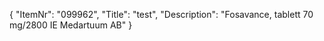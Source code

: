 {
  "ItemNr": "099962",
  "Title": "test",
  "Description": "Fosavance, tablett 70 mg/2800 IE Medartuum AB"
}